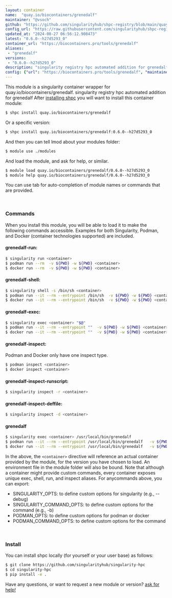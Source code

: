 ```yaml
---
layout: container
name:  "quay.io/biocontainers/grenedalf"
maintainer: "@vsoch"
github: "https://github.com/singularityhub/shpc-registry/blob/main/quay.io/biocontainers/grenedalf/container.yaml"
config_url: "https://raw.githubusercontent.com/singularityhub/shpc-registry/main/quay.io/biocontainers/grenedalf/container.yaml"
updated_at: "2024-08-27 06:56:12.908473"
latest: "0.6.0--h27d5293_0"
container_url: "https://biocontainers.pro/tools/grenedalf"
aliases:
 - "grenedalf"
versions:
 - "0.6.0--h27d5293_0"
description: "singularity registry hpc automated addition for grenedalf"
config: {"url": "https://biocontainers.pro/tools/grenedalf", "maintainer": "@vsoch", "description": "singularity registry hpc automated addition for grenedalf", "latest": {"0.6.0--h27d5293_0": "sha256:4dba68a89f6c839edac33bb5844e68ae183f41cb15188475d5ad30a17b0a9a4c"}, "tags": {"0.6.0--h27d5293_0": "sha256:4dba68a89f6c839edac33bb5844e68ae183f41cb15188475d5ad30a17b0a9a4c"}, "docker": "quay.io/biocontainers/grenedalf", "aliases": {"grenedalf": "/usr/local/bin/grenedalf"}}
---
```


This module is a singularity container wrapper for quay.io/biocontainers/grenedalf.
singularity registry hpc automated addition for grenedalf
After [installing shpc](#install) you will want to install this container module:


```bash
$ shpc install quay.io/biocontainers/grenedalf
```

Or a specific version:

```bash
$ shpc install quay.io/biocontainers/grenedalf:0.6.0--h27d5293_0
```

And then you can tell lmod about your modules folder:

```bash
$ module use ./modules
```

And load the module, and ask for help, or similar.

```bash
$ module load quay.io/biocontainers/grenedalf/0.6.0--h27d5293_0
$ module help quay.io/biocontainers/grenedalf/0.6.0--h27d5293_0
```

You can use tab for auto-completion of module names or commands that are provided.

<br>

### Commands

When you install this module, you will be able to load it to make the following commands accessible.
Examples for both Singularity, Podman, and Docker (container technologies supported) are included.

#### grenedalf-run:

```bash
$ singularity run <container>
$ podman run --rm  -v ${PWD} -w ${PWD} <container>
$ docker run --rm  -v ${PWD} -w ${PWD} <container>
```

#### grenedalf-shell:

```bash
$ singularity shell -s /bin/sh <container>
$ podman run --it --rm --entrypoint /bin/sh  -v ${PWD} -w ${PWD} <container>
$ docker run --it --rm --entrypoint /bin/sh  -v ${PWD} -w ${PWD} <container>
```

#### grenedalf-exec:

```bash
$ singularity exec <container> "$@"
$ podman run --it --rm --entrypoint ""  -v ${PWD} -w ${PWD} <container> "$@"
$ docker run --it --rm --entrypoint ""  -v ${PWD} -w ${PWD} <container> "$@"
```

#### grenedalf-inspect:

Podman and Docker only have one inspect type.

```bash
$ podman inspect <container>
$ docker inspect <container>
```

#### grenedalf-inspect-runscript:

```bash
$ singularity inspect -r <container>
```

#### grenedalf-inspect-deffile:

```bash
$ singularity inspect -d <container>
```


#### grenedalf

```bash
$ singularity exec <container> /usr/local/bin/grenedalf
$ podman run --it --rm --entrypoint /usr/local/bin/grenedalf   -v ${PWD} -w ${PWD} <container> -c " $@"
$ docker run --it --rm --entrypoint /usr/local/bin/grenedalf   -v ${PWD} -w ${PWD} <container> -c " $@"
```



In the above, the `<container>` directive will reference an actual container provided
by the module, for the version you have chosen to load. An environment file in the
module folder will also be bound. Note that although a container
might provide custom commands, every container exposes unique exec, shell, run, and
inspect aliases. For anycommands above, you can export:

 - SINGULARITY_OPTS: to define custom options for singularity (e.g., --debug)
 - SINGULARITY_COMMAND_OPTS: to define custom options for the command (e.g., -b)
 - PODMAN_OPTS: to define custom options for podman or docker
 - PODMAN_COMMAND_OPTS: to define custom options for the command

<br>

### Install

You can install shpc locally (for yourself or your user base) as follows:

```bash
$ git clone https://github.com/singularityhub/singularity-hpc
$ cd singularity-hpc
$ pip install -e .
```

Have any questions, or want to request a new module or version? [ask for help!](https://github.com/singularityhub/singularity-hpc/issues)